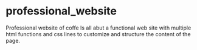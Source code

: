 # professional_website
Professional website of coffe
Is all abut a functional web site with multiple html functions and css lines to customize and structure the content of the page.
